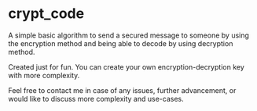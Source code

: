 # crypt_code
A simple basic algorithm to send a secured message to someone by using the encryption method and being able to decode by using decryption method. 

Created just for fun. You can create your own encryption-decryption key with more complexity. 

Feel free to contact me in case of any issues, further advancement, or would like to discuss more complexity and use-cases.
